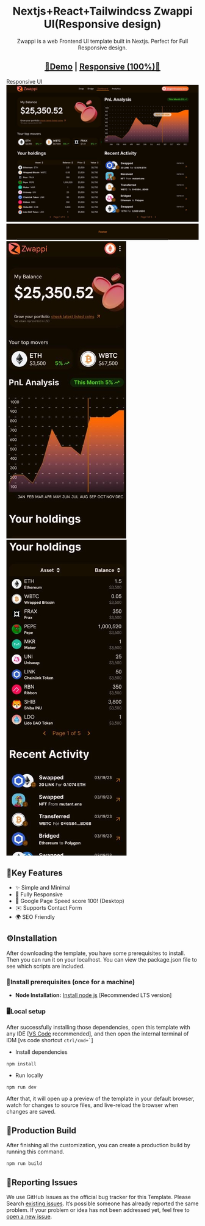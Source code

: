 <h1 align=center>Nextjs+React+Tailwindcss Zwappi UI(Responsive design)</h1> 
<p align=center>Zwappi is a web Frontend UI template built in Nextjs. Perfect for Full Responsive design.</p>
<h2 align="center"> <a target="_blank" href="https://bigspring-light-nextjs.vercel.app/" rel="nofollow">👀Demo</a> | <a  target="_blank" href="https://davide-trial-project.vercel.app//">Responsive (100%)🚀</a>
</h2>

Responsive UI
![bigspring-light](https://github.com/Fire-David116/trial-project-final/blob/fireshark/public/images/lap1.jpg?raw=true)<br />
![bigspring-light](https://github.com/Fire-David116/trial-project-final/blob/fireshark/public/images/lap2.jpg?raw=true)<br />
![bigspring-light](https://github.com/Fire-David116/trial-project-final/blob/fireshark/public/images/lap3.jpg?raw=true)<br />
## 🔑Key Features

- ✨ Simple and Minimal
- 📱 Fully Responsive
- 🚀 Google Page Speed score 100! (Desktop)
- ✉️ Supports Contact Form
- 🌍 SEO Friendly

<!-- installation -->
## ⚙️Installation

After downloading the template, you have some prerequisites to install. Then you can run it on your localhost. You can view the package.json file to see which scripts are included.

### 🔧Install prerequisites (once for a machine)

* **Node Installation:** [Install node js](https://nodejs.org/en/download/) [Recommended LTS version]

### 🖥️Local setup

After successfully installing those dependencies, open this template with any IDE [[VS Code](https://code.visualstudio.com/) recommended], and then open the internal terminal of IDM [vs code shortcut <code>ctrl/cmd+\`</code>]

* Install dependencies

```
npm install
```

* Run locally

```
npm run dev
```

After that, it will open up a preview of the template in your default browser, watch for changes to source files, and live-reload the browser when changes are saved.

## 🔨Production Build

After finishing all the customization, you can create a production build by running this command.

```
npm run build
```

<!-- reporting issue -->
## 🐞Reporting Issues

We use GitHub Issues as the official bug tracker for this Template. Please Search [existing issues](https://github.com/themefisher/bigspring-light-nextjs/issues). It’s possible someone has already reported the same problem.
If your problem or idea has not been addressed yet, feel free to [open a new issue](https://github.com/themefisher/bigspring-light-nextjs/issues).
